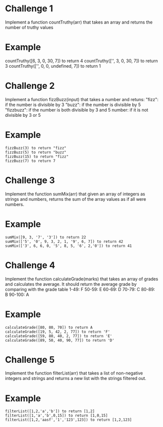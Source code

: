# Challenge 1
Implement a function countTruthy(arr) that takes an array and returns the number of truthy values

# Example
countTruthy([6, 3, 0, 30, 7])  to return 4 
countTruthy(['', 3, 0, 30, 7]) to return 3
countTruthy(['', 0, 0, undefined, 7])  to return 1

# Challenge 2

Implement a function fizzBuzz(input) that takes a number and retuns:
"fizz": if the number is divisible by 3
"buzz": if the number is divisible by 5
"fizzbuzz": if the number is both divisible by 3 and 5
number: if it is not divisible by 3 or 5


# Example
    fizzBuzz(3) to return "fizz" 
    fizzBuzz(5) to return "buzz" 
    fizzBuzz(15) to return "fizz" 
    fizzBuzz(7) to return 7 
   
# Challenge 3

Implement the function sumMix(arr) that given an array of integers as strings and numbers, returns the sum of the array values as if all were numbers.
# Example
    sumMix([9, 3, '7', '3']) to return 22
    sumMix(['5', '0', 9, 3, 2, 1, '9', 6, 7]) to return 42
    sumMix(['3', 6, 6, 0, '5', 8, 5, '6', 2,'0']) to return 41


# Challenge 4

Implement the function calculateGrade(marks) that takes an array of grades and calculates the average. It should return the average grade by comparing with the grade table
1-49: F
50-59: E
60-69: D
70-79: C
80-89: B
90-100: A
# Example
    calculateGrade([80, 80, 70]) to return A
    calculateGrade([19, 5, 42, 2, 77]) to return 'F'
    calculateGrade([59, 80, 40, 2, 77]) to return 'E'
    calculateGrade([89, 50, 40, 90, 77]) to return 'D'
    
# Challenge 5

Implement the function filterList(arr) that takes a list of non-negative integers and strings and returns a new list with the strings filtered out.
# Example
    filterList([1,2,'a','b']) to return [1,2]
    filterList([1,'a','b',0,15]) to return [1,0,15]
    filterList([1,2,'aasf','1','123',123]) to return [1,2,123]